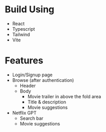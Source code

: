 # Build Using
- React
- Typescript
- Tailwind
- Vite



# Features
- Login/Signup page
- Browse (after authentication)
    - Header
    - Body
        - Movie trailer in above the fold area
        - Title & description
        - Movie suggestions
- Netflix GPT
    - Search bar
    - Movie suggestions

    
